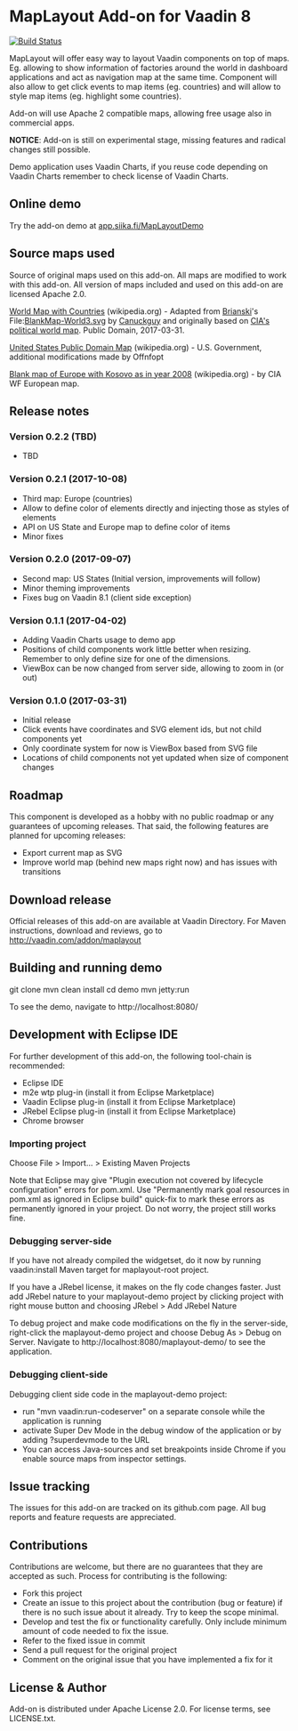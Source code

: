 # MapLayout Add-on for Vaadin 8

[![Build Status](https://epic.siika.fi/jenkins/job/MapLayout%20(Vaadin)/badge/icon)](https://epic.siika.fi/jenkins/job/MapLayout%20(Vaadin)/)

MapLayout will offer easy way to layout Vaadin components on top of maps. Eg. allowing to show information of factories around the world in dashboard applications and act as navigation map at the same time. Component will also allow to get click events to map items (eg. countries) and will allow to style map items (eg. highlight some countries).

Add-on will use Apache 2 compatible maps, allowing free usage also in commercial apps.

**NOTICE**: Add-on is still on experimental stage, missing features and radical changes still possible.

Demo application uses Vaadin Charts, if you reuse code depending on Vaadin Charts remember to check license of Vaadin Charts.

## Online demo

Try the add-on demo at [app.siika.fi/MapLayoutDemo](http://app.siika.fi/MapLayoutDemo)

## Source maps used

Source of original maps used on this add-on. All maps are modified to work with this
add-on. All version of maps included and used on this add-on are licensed Apache 2.0.

[World Map with Countries](https://commons.wikimedia.org/wiki/File:BlankMap-World6.svg) (wikipedia.org) - Adapted from [Brianski](https://en.wikipedia.org/wiki/User:Brianski)'s File:[BlankMap-World3.svg](https://en.wikipedia.org/wiki/File:BlankMap-World3.svg) by [Canuckguy](https://en.wikipedia.org/wiki/User:Canuckguy) and originally based on [CIA's political world map](https://www.cia.gov/library/publications/the-world-factbook/docs/refmaps.html). Public Domain, 2017-03-31.

[United States Public Domain Map](https://commons.wikimedia.org/wiki/File:United_States_Public_Domain_Map.svg) (wikipedia.org) - U.S. Government, additional modifications made by Offnfopt 

[Blank map of Europe with Kosovo as in year 2008](https://commons.wikimedia.org/wiki/Category:SVG_maps_of_Europe#/media/File:Blank_political_map_Europe_in_2008_WF_(with_Kosovo).svg) (wikipedia.org) - by CIA WF European map.

## Release notes

### Version 0.2.2 (TBD)
- TBD

### Version 0.2.1 (2017-10-08)
- Third map: Europe (countries)
- Allow to define color of elements directly and injecting those as styles of elements
- API on US State and Europe map to define color of items
- Minor fixes

### Version 0.2.0 (2017-09-07)
- Second map: US States (Initial version, improvements will follow)
- Minor theming improvements
- Fixes bug on Vaadin 8.1 (client side exception)

### Version 0.1.1 (2017-04-02)
- Adding Vaadin Charts usage to demo app
- Positions of child components work little better when resizing. Remember to only define size for one of the dimensions.
- ViewBox can be now changed from server side, allowing to zoom in (or out)

### Version 0.1.0 (2017-03-31)
- Initial release
- Click events have coordinates and SVG element ids, but not child components yet
- Only coordinate system for now is ViewBox based from SVG file
- Locations of child components not yet updated when size of component changes

## Roadmap

This component is developed as a hobby with no public roadmap or any guarantees of upcoming releases. That said, the following features are planned for upcoming releases:
- Export current map as SVG
- Improve world map (behind new maps right now) and has issues with transitions

## Download release

Official releases of this add-on are available at Vaadin Directory. For Maven instructions, download and reviews, go to http://vaadin.com/addon/maplayout

## Building and running demo

git clone <url of the MyComponent repository>
mvn clean install
cd demo
mvn jetty:run

To see the demo, navigate to http://localhost:8080/

## Development with Eclipse IDE

For further development of this add-on, the following tool-chain is recommended:
- Eclipse IDE
- m2e wtp plug-in (install it from Eclipse Marketplace)
- Vaadin Eclipse plug-in (install it from Eclipse Marketplace)
- JRebel Eclipse plug-in (install it from Eclipse Marketplace)
- Chrome browser

### Importing project

Choose File > Import... > Existing Maven Projects

Note that Eclipse may give "Plugin execution not covered by lifecycle configuration" errors for pom.xml. Use "Permanently mark goal resources in pom.xml as ignored in Eclipse build" quick-fix to mark these errors as permanently ignored in your project. Do not worry, the project still works fine. 

### Debugging server-side

If you have not already compiled the widgetset, do it now by running vaadin:install Maven target for maplayout-root project.

If you have a JRebel license, it makes on the fly code changes faster. Just add JRebel nature to your maplayout-demo project by clicking project with right mouse button and choosing JRebel > Add JRebel Nature

To debug project and make code modifications on the fly in the server-side, right-click the maplayout-demo project and choose Debug As > Debug on Server. Navigate to http://localhost:8080/maplayout-demo/ to see the application.

### Debugging client-side

Debugging client side code in the maplayout-demo project:
  - run "mvn vaadin:run-codeserver" on a separate console while the application is running
  - activate Super Dev Mode in the debug window of the application or by adding ?superdevmode to the URL
  - You can access Java-sources and set breakpoints inside Chrome if you enable source maps from inspector settings.


## Issue tracking

The issues for this add-on are tracked on its github.com page. All bug reports and feature requests are appreciated. 

## Contributions

Contributions are welcome, but there are no guarantees that they are accepted as such. Process for contributing is the following:
- Fork this project
- Create an issue to this project about the contribution (bug or feature) if there is no such issue about it already. Try to keep the scope minimal.
- Develop and test the fix or functionality carefully. Only include minimum amount of code needed to fix the issue.
- Refer to the fixed issue in commit
- Send a pull request for the original project
- Comment on the original issue that you have implemented a fix for it

## License & Author

Add-on is distributed under Apache License 2.0. For license terms, see LICENSE.txt.

